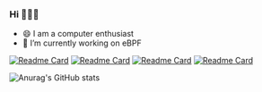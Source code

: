 ### Hi 👋👋👋

- 😄 I am a computer enthusiast
- 🔭 I’m currently working on eBPF

[![Readme Card](https://github-readme-stats.vercel.app/api/pin/?username=haozhuoD&repo=JKXS-OS)](https://github.com/haozhuoD/JKXS-OS)
[![Readme Card](https://github-readme-stats.vercel.app/api/pin/?username=haozhuoD&repo=ZirconMIPS)](https://github.com/haozhuoD/ZirconMIPS)
[![Readme Card](https://github-readme-stats.vercel.app/api/pin/?username=haozhuoD&repo=HIDS-eBPF)](https://github.com/haozhuoD/HIDS-eBPF)
[![Readme Card](https://github-readme-stats.vercel.app/api/pin/?username=haozhuoD&repo=bpftrace-detect-syscalltable_hook)](https://github.com/haozhuoD/bpftrace-detect-syscalltable_hook)

![Anurag's GitHub stats](https://github-readme-stats.vercel.app/api?username=haozhuoD&show_icons=true&theme=transparent)


<!--

[![Top Langs](https://github-readme-stats.vercel.app/api/top-langs/?username=haozhuoD)](https://github.com/haozhuoD/github-readme-stats)

**haozhuoD/haozhuoD** is a ✨ _special_ ✨ repository because its `README.md` (this file) appears on your GitHub profile.

Here are some ideas to get you started:

- 🔭 I’m currently working on ...
- 🌱 I’m currently learning ...
- 👯 I’m looking to collaborate on ...
- 🤔 I’m looking for help with ...
- 💬 Ask me about ...
- 📫 How to reach me: ...
- 😄 Pronouns: ...
- ⚡ Fun fact: ...
-->
